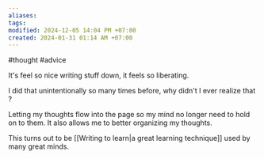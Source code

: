 ```yaml
---
aliases: 
tags: 
modified: 2024-12-05 14:04 PM +07:00
created: 2024-01-31 01:14 AM +07:00
---
```

#thought #advice

It's feel so nice writing stuff down, it feels so liberating.

I did that unintentionally so many times before, why didn't I ever realize that ?

Letting my thoughts flow into the page so my mind no longer need to hold on to them.
It also allows me to better organizing my thoughts.

This turns out to be [[Writing to learn|a great learning technique]] used by many great minds.

